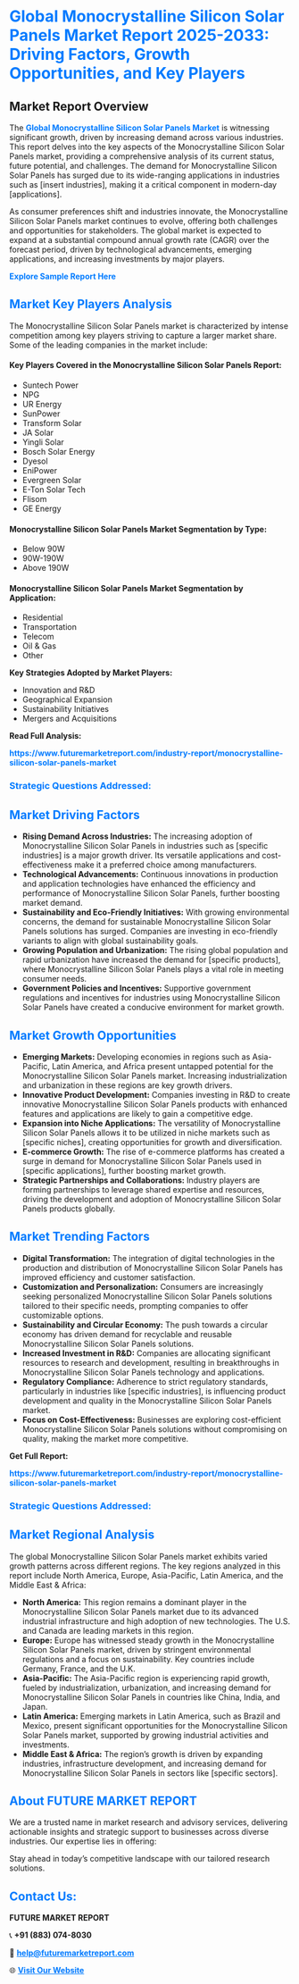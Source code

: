 <h1 style="color: #007BFF;">Global Monocrystalline Silicon Solar Panels Market Report 2025-2033: Driving Factors, Growth Opportunities, and Key Players</h1>

<section id="overview">
<h2>Market Report Overview</h2>
<p>The <a href="https://www.futuremarketreport.com/industry-report/monocrystalline-silicon-solar-panels-market" style="color: #007BFF; text-decoration: none;"><strong>Global Monocrystalline Silicon Solar Panels Market</strong></a> is witnessing significant growth, driven by increasing demand across various industries. This report delves into the key aspects of the Monocrystalline Silicon Solar Panels market, providing a comprehensive analysis of its current status, future potential, and challenges. The demand for Monocrystalline Silicon Solar Panels has surged due to its wide-ranging applications in industries such as [insert industries], making it a critical component in modern-day [applications].</p>
<p>As consumer preferences shift and industries innovate, the Monocrystalline Silicon Solar Panels market continues to evolve, offering both challenges and opportunities for stakeholders. The global market is expected to expand at a substantial compound annual growth rate (CAGR) over the forecast period, driven by technological advancements, emerging applications, and increasing investments by major players.</p>
</section>

<section id="overview">
<p><a href="https://www.futuremarketreport.com/request-sample/reportId=87080" style="color: #007BFF; text-decoration: none;"><strong>Explore Sample Report Here</strong></a></p>
</section>

<section id="key-players">
<h2 style="color: #007BFF;">Market Key Players Analysis</h2>
<p>The Monocrystalline Silicon Solar Panels market is characterized by intense competition among key players striving to capture a larger market share. Some of the leading companies in the market include:</p>
<h4>Key Players Covered in the Monocrystalline Silicon Solar Panels Report:</h4>
<ul><li>Suntech Power</li><li>NPG</li><li>UR Energy</li><li>SunPower</li><li>Transform Solar</li><li>JA Solar</li><li>Yingli Solar</li><li>Bosch Solar Energy</li><li>Dyesol</li><li>EniPower</li><li>Evergreen Solar</li><li>E-Ton Solar Tech</li><li>Flisom</li><li>GE Energy</li></ul>
<h4>Monocrystalline Silicon Solar Panels Market Segmentation by Type:</h4>
<ul><li>Below 90W</li><li>90W-190W</li><li>Above 190W</li></ul>

<h4>Monocrystalline Silicon Solar Panels Market Segmentation by Application:</h4>
<ul><li>Residential</li><li>Transportation</li><li>Telecom</li><li>Oil &amp; Gas</li><li>Other</li></ul>
<p><strong>Key Strategies Adopted by Market Players:</strong></p>
<ul>
<li>Innovation and R&D</li>
<li>Geographical Expansion</li>
<li>Sustainability Initiatives</li>
<li>Mergers and Acquisitions</li>
</ul>
</section>

<section>
<p><strong>Read Full Analysis: </strong></p><a href="https://www.futuremarketreport.com/industry-report/monocrystalline-silicon-solar-panels-market" style="color: #007BFF; text-decoration: none;"><strong>https://www.futuremarketreport.com/industry-report/monocrystalline-silicon-solar-panels-market</strong></a>
<h3 style="color: #007BFF;">Strategic Questions Addressed:</h3>
</section>

<section id="driving-factors">
<h2 style="color: #007BFF;">Market Driving Factors</h2>
<ul>
<li><strong>Rising Demand Across Industries:</strong> The increasing adoption of Monocrystalline Silicon Solar Panels in industries such as [specific industries] is a major growth driver. Its versatile applications and cost-effectiveness make it a preferred choice among manufacturers.</li>
<li><strong>Technological Advancements:</strong> Continuous innovations in production and application technologies have enhanced the efficiency and performance of Monocrystalline Silicon Solar Panels, further boosting market demand.</li>
<li><strong>Sustainability and Eco-Friendly Initiatives:</strong> With growing environmental concerns, the demand for sustainable Monocrystalline Silicon Solar Panels solutions has surged. Companies are investing in eco-friendly variants to align with global sustainability goals.</li>
<li><strong>Growing Population and Urbanization:</strong> The rising global population and rapid urbanization have increased the demand for [specific products], where Monocrystalline Silicon Solar Panels plays a vital role in meeting consumer needs.</li>
<li><strong>Government Policies and Incentives:</strong> Supportive government regulations and incentives for industries using Monocrystalline Silicon Solar Panels have created a conducive environment for market growth.</li>
</ul>
</section>

<section id="growth-opportunities">
<h2 style="color: #007BFF;">Market Growth Opportunities</h2>
<ul>
<li><strong>Emerging Markets:</strong> Developing economies in regions such as Asia-Pacific, Latin America, and Africa present untapped potential for the Monocrystalline Silicon Solar Panels market. Increasing industrialization and urbanization in these regions are key growth drivers.</li>
<li><strong>Innovative Product Development:</strong> Companies investing in R&D to create innovative Monocrystalline Silicon Solar Panels products with enhanced features and applications are likely to gain a competitive edge.</li>
<li><strong>Expansion into Niche Applications:</strong> The versatility of Monocrystalline Silicon Solar Panels allows it to be utilized in niche markets such as [specific niches], creating opportunities for growth and diversification.</li>
<li><strong>E-commerce Growth:</strong> The rise of e-commerce platforms has created a surge in demand for Monocrystalline Silicon Solar Panels used in [specific applications], further boosting market growth.</li>
<li><strong>Strategic Partnerships and Collaborations:</strong> Industry players are forming partnerships to leverage shared expertise and resources, driving the development and adoption of Monocrystalline Silicon Solar Panels products globally.</li>
</ul>
</section>

<section id="trending-factors">
<h2 style="color: #007BFF;">Market Trending Factors</h2>
<ul>
<li><strong>Digital Transformation:</strong> The integration of digital technologies in the production and distribution of Monocrystalline Silicon Solar Panels has improved efficiency and customer satisfaction.</li>
<li><strong>Customization and Personalization:</strong> Consumers are increasingly seeking personalized Monocrystalline Silicon Solar Panels solutions tailored to their specific needs, prompting companies to offer customizable options.</li>
<li><strong>Sustainability and Circular Economy:</strong> The push towards a circular economy has driven demand for recyclable and reusable Monocrystalline Silicon Solar Panels solutions.</li>
<li><strong>Increased Investment in R&D:</strong> Companies are allocating significant resources to research and development, resulting in breakthroughs in Monocrystalline Silicon Solar Panels technology and applications.</li>
<li><strong>Regulatory Compliance:</strong> Adherence to strict regulatory standards, particularly in industries like [specific industries], is influencing product development and quality in the Monocrystalline Silicon Solar Panels market.</li>
<li><strong>Focus on Cost-Effectiveness:</strong> Businesses are exploring cost-efficient Monocrystalline Silicon Solar Panels solutions without compromising on quality, making the market more competitive.</li>
</ul>
</section>

<section>
<p><strong>Get Full Report: </strong></p><a href="https://www.futuremarketreport.com/industry-report/monocrystalline-silicon-solar-panels-market" style="color: #007BFF; text-decoration: none;"><strong>https://www.futuremarketreport.com/industry-report/monocrystalline-silicon-solar-panels-market</strong></a>
<h3 style="color: #007BFF;">Strategic Questions Addressed:</h3>
</section>


<section id="regional-analysis">
<h2 style="color: #007BFF;">Market Regional Analysis</h2>
<p>The global Monocrystalline Silicon Solar Panels market exhibits varied growth patterns across different regions. The key regions analyzed in this report include North America, Europe, Asia-Pacific, Latin America, and the Middle East & Africa:</p>
<ul>
<li><strong>North America:</strong> This region remains a dominant player in the Monocrystalline Silicon Solar Panels market due to its advanced industrial infrastructure and high adoption of new technologies. The U.S. and Canada are leading markets in this region.</li>
<li><strong>Europe:</strong> Europe has witnessed steady growth in the Monocrystalline Silicon Solar Panels market, driven by stringent environmental regulations and a focus on sustainability. Key countries include Germany, France, and the U.K.</li>
<li><strong>Asia-Pacific:</strong> The Asia-Pacific region is experiencing rapid growth, fueled by industrialization, urbanization, and increasing demand for Monocrystalline Silicon Solar Panels in countries like China, India, and Japan.</li>
<li><strong>Latin America:</strong> Emerging markets in Latin America, such as Brazil and Mexico, present significant opportunities for the Monocrystalline Silicon Solar Panels market, supported by growing industrial activities and investments.</li>
<li><strong>Middle East & Africa:</strong> The region’s growth is driven by expanding industries, infrastructure development, and increasing demand for Monocrystalline Silicon Solar Panels in sectors like [specific sectors].</li>
</ul>
</section>

<footer>
<h2 style="color: #007BFF;">About FUTURE MARKET REPORT</h2>
<p>We are a trusted name in market research and advisory services, delivering actionable insights and strategic support to businesses across diverse industries. Our expertise lies in offering:</p>

<p>Stay ahead in today’s competitive landscape with our tailored research solutions.</p>

<h2 style="color: #007BFF;">Contact Us:</h2>
<p><strong>FUTURE MARKET REPORT</strong></p>
<p>📞 <strong>+91 (883) 074-8030</strong></p>
<p>📧 <strong><a href="mailto:help@futuremarketreport.com" style="color: #007BFF;">help@futuremarketreport.com</a></strong></p>
<p>🌐 <strong><a href="https://www.futuremarketreport.com/" style="color: #007BFF;">Visit Our Website</a></strong></p>
</footer>